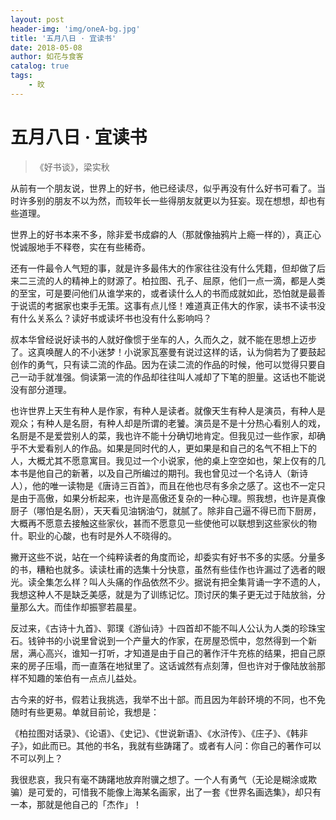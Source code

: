 ```yaml
---
layout: post
header-img: 'img/oneA-bg.jpg'
title: '五月八日 · 宜读书'
date: 2018-05-08
author: 如花与食客
catalog: true
tags:
    - 旼
---
```

# 五月八日 · 宜读书
>《好书谈》，梁实秋

从前有一个朋友说，世界上的好书，他已经读尽，似乎再没有什么好书可看了。当时许多别的朋友不以为然，而较年长一些得朋友就更以为狂妄。现在想想，却也有些道理。

世界上的好书本来不多，除非爱书成癖的人（那就像抽鸦片上瘾一样的），真正心悦诚服地手不释卷，实在有些稀奇。

还有一件最令人气短的事，就是许多最伟大的作家往往没有什么凭籍，但却做了后来二三流的人的精神上的财源了。柏拉图、孔子、屈原，他们一点一滴，都是人类的至宝，可是要问他们从谁学来的，或者读什么人的书而成就如此，恐怕就是最善于说谎的考据家也束手无策。这事有点儿怪！难道真正伟大的作家，读书不读书没有什么关系么？读好书或读坏书也没有什么影响吗？

叔本华曾经说好读书的人就好像惯于坐车的人，久而久之，就不能在思想上迈步了。这真唤醒人的不小迷梦！小说家瓦塞曼有说过这样的话，认为倘若为了要鼓起创作的勇气，只有读二流的作品。因为在读二流的作品的时候，他可以觉得只要自己一动手就准强。倘读第一流的作品却往往叫人减却了下笔的胆量。这话也不能说没有部分道理。

也许世界上天生有种人是作家，有种人是读者。就像天生有种人是演员，有种人是观众；有种人是名厨，有种人却是所谓的老饕。演员是不是十分热心看别人的戏，名厨是不是爱尝别人的菜，我也许不能十分确切地肯定。但我见过一些作家，却确乎不大爱看别人的作品。如果是同时代的人，更如果是和自己的名气不相上下的人，大概尤其不愿意寓目。我见过一个小说家，他的桌上空空如也，架上仅有的几本书是他自己的新著，以及自己所编过的期刊。我也曾见过一个名诗人（新诗人），他的唯一读物是《唐诗三百首》，而且在他也尽有多余之感了。这也不一定只是由于高傲，如果分析起来，也许是高傲还复杂的一种心理。照我想，也许是真像厨子（哪怕是名厨），天天看见油锅油勺，就腻了。除非自己逼不得已而下厨房，大概再不愿意去接触这些家伙，甚而不愿意见一些使他可以联想到这些家伙的物什。职业的心酸，也有时是外人不晓得的。

撇开这些不说，站在一个纯粹读者的角度而论，却委实有好书不多的实感。分量多的书，糟粕也就多。读读杜甫的选集十分快意，虽然有些佳作也许漏过了选者的眼光。读全集怎么样？叫人头痛的作品依然不少。据说有把全集背诵一字不遗的人，我想这种人不是缺乏美感，就是为了训练记忆。顶讨厌的集子更无过于陆放翁，分量那么大。而佳作却振寥若晨星。

反过来，《古诗十九首》、郭璞《游仙诗》十四首却不能不叫人公认为人类的珍珠宝石。钱钟书的小说里曾说到一个产量大的作家，在房屋恐慌中，忽然得到一个新居，满心高兴，谁知一打听，才知道是由于自己的著作汗牛充栋的结果，把自己原来的房子压塌，而一直落在地狱里了。这话诚然有点刻薄，但也许对于像陆放翁那样不知趣的笨伯有一点点儿益处。

古今来的好书，假若让我挑选，我举不出十部。而且因为年龄环境的不同，也不免随时有些更易。单就目前论，我想是：

《柏拉图对话录》、《论语》、《史记》、《世说新语》、《水浒传》、《庄子》、《韩非子》，如此而已。其他的书名，我就有些踌躇了。或者有人问：你自己的著作可以不可以列上？

我很悲哀，我只有毫不踌躇地放弃附骥之想了。一个人有勇气（无论是糊涂或欺骗）是可爱的，可惜我不能像上海某名画家，出了一套《世界名画选集》，却只有一本，那就是他自己的「杰作」！